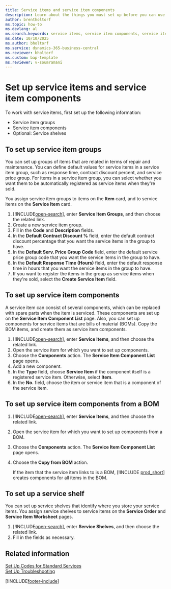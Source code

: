 ```yaml
---
title: Service items and service item components
description: Learn about the things you must set up before you can use service items, including default values such as response time and service price group.
author: brentholtorf
ms.topic: how-to
ms.devlang: al
ms.search.keywords: service items, service item components, service item groups, service shelves
ms.date: 10/10/2025
ms.author: bholtorf
ms.service: dynamics-365-business-central
ms.reviewer: bholtorf
ms.custom: bap-template
ms.reviewer: v-soumramani
---
```


# Set up service items and service item components

To work with service items, first set up the following information:

* Service item groups
* Service item components
* Optional: Service shelves

## To set up service item groups

You can set up groups of items that are related in terms of repair and maintenance. You can define default values for service items in a service item group, such as response time, contract discount percent, and service price group. For items in a service item group, you can select whether you want them to be automatically registered as service items when they're sold.  

You assign service item groups to items on the **Item** card, and to service items on the **Service Item** card.  

1. [!INCLUDE[open-search](includes/open-search.md)], enter **Service Item Groups**, and then choose the related link.  
2. Create a new service item group.  
3. Fill in the **Code** and **Description** fields.  
4. In the **Default Contract Discount %** field, enter the default contract discount percentage that you want the service items in the group to have.  
5. In the **Default Serv. Price Group Code** field, enter the default service price group code that you want the service items in the group to have.  
6. In the **Default Response Time (Hours)** field, enter the default response time in hours that you want the service items in the group to have.  
7. If you want to register the items in the group as service items when they're sold, select the **Create Service Item** field.  

## To set up service item components

A service item can consist of several components, which can be replaced with spare parts when the item is serviced. These components are set up on the **Service Item Component List** page. Also, you can set up components for service items that are bills of material (BOMs). Copy the BOM items, and create them as service item components.

1. [!INCLUDE[open-search](includes/open-search.md)], enter **Service Items**, and then choose the related link.
2. Open the service item for which you want to set up components.  
3. Choose the **Components** action. The **Service Item Component List** page opens.  
4. Add a new component.  
5. In the **Type** field, choose **Service Item** if the component itself is a registered service item. Otherwise, select **Item**.  
6. In the **No.** field, choose the item or service item that is a component of the service item.  

## To set up service item components from a BOM

1. [!INCLUDE[open-search](includes/open-search.md)], enter **Service Items**, and then choose the related link.  
2. Open the service item for which you want to set up components from a BOM.  
3. Choose the **Components** action. The **Service Item Component List** page opens.  
4. Choose the **Copy from BOM** action.  

    If the item that the service item links to is a BOM, [!INCLUDE [prod_short](includes/prod_short.md)] creates components for all items in the BOM.  

## To set up a service shelf

You can set up service shelves that identify where you store your service items. You assign service shelves to service items on the **Service Order** and **Service Item Worksheet** pages.  

1. [!INCLUDE[open-search](includes/open-search.md)], enter **Service Shelves**, and then choose the related link.
2. Fill in the fields as necessary.

## Related information

[Set Up Codes for Standard Services](service-how-setup-service-coding.md)  
[Set Up Troubleshooting](service-how-setup-troubleshooting.md)  

[!INCLUDE[footer-include](includes/footer-banner.md)]
